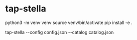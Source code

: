 # tap-stella

python3 -m venv venv
source venv/bin/activate
pip install -e . 

tap-stella --config config.json --catalog catalog.json
